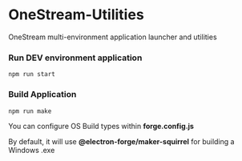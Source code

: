 # OneStream-Utilities
OneStream multi-environment application launcher and utilities

### Run DEV environment application
```
npm run start
```

### Build Application
```
npm run make
```
You can configure OS Build types within **forge.config.js**

By default, it will use **@electron-forge/maker-squirrel** for building a Windows .exe 
